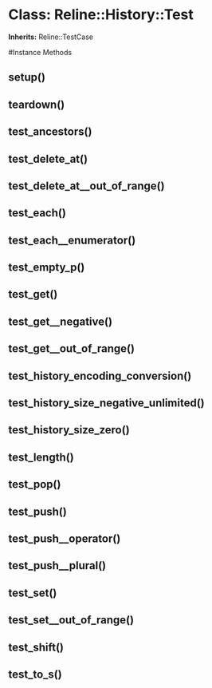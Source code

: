 # Class: Reline::History::Test
**Inherits:** Reline::TestCase
    




#Instance Methods
## setup() [](#method-i-setup)

## teardown() [](#method-i-teardown)

## test_ancestors() [](#method-i-test_ancestors)

## test_delete_at() [](#method-i-test_delete_at)

## test_delete_at__out_of_range() [](#method-i-test_delete_at__out_of_range)

## test_each() [](#method-i-test_each)

## test_each__enumerator() [](#method-i-test_each__enumerator)

## test_empty_p() [](#method-i-test_empty_p)

## test_get() [](#method-i-test_get)

## test_get__negative() [](#method-i-test_get__negative)

## test_get__out_of_range() [](#method-i-test_get__out_of_range)

## test_history_encoding_conversion() [](#method-i-test_history_encoding_conversion)

## test_history_size_negative_unlimited() [](#method-i-test_history_size_negative_unlimited)

## test_history_size_zero() [](#method-i-test_history_size_zero)

## test_length() [](#method-i-test_length)

## test_pop() [](#method-i-test_pop)

## test_push() [](#method-i-test_push)

## test_push__operator() [](#method-i-test_push__operator)

## test_push__plural() [](#method-i-test_push__plural)

## test_set() [](#method-i-test_set)

## test_set__out_of_range() [](#method-i-test_set__out_of_range)

## test_shift() [](#method-i-test_shift)

## test_to_s() [](#method-i-test_to_s)

